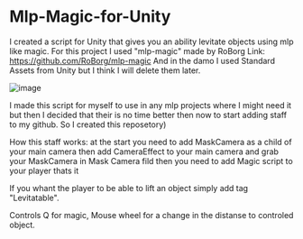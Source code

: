 # Mlp-Magic-for-Unity
I created a script for Unity that gives you an ability levitate objects using mlp like magic.
For this project I used "mlp-magic" made by RoBorg Link: https://github.com/RoBorg/mlp-magic
And in the damo I used Standard Assets from Unity but I think I will delete them later.

![image](https://user-images.githubusercontent.com/52779411/204134799-a9113efd-beed-4ef4-a17a-bc41810cba0f.png)


I made this script for myself to use in any mlp projects where I might need it 
but then I decided that their is no time better then now to start adding staff to my github.
So I created this reposetory)

How this staff works:
at the start you need to add MaskCamera as a child of your main camera
then add CameraEffect to your main camera and grab your MaskCamera in Mask Camera fild
then you need to add Magic script to your player
thats it

If you whant the player to be able to lift an object simply add tag "Levitatable".

Controls Q for magic, Mouse wheel for a change in the distanse to controled object.
